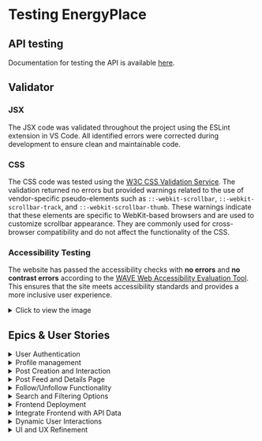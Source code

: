 # Testing EnergyPlace

## API testing

Documentation for testing the API is available [here](https://github.com/Malinchristina/EnergyPlace-API/blob/main/README.md#testing).

## Validator

### JSX 

The JSX code was validated throughout the project using the ESLint extension in VS Code. All identified errors were corrected during development to ensure clean and maintainable code.

### CSS

The CSS code was tested using the [W3C CSS Validation Service](https://jigsaw.w3.org/css-validator/#validate_by_input). The validation returned no errors but provided warnings related to the use of vendor-specific pseudo-elements such as `::-webkit-scrollbar`, `::-webkit-scrollbar-track`, and `::-webkit-scrollbar-thumb`. These warnings indicate that these elements are specific to WebKit-based browsers and are used to customize scrollbar appearance. They are commonly used for cross-browser compatibility and do not affect the functionality of the CSS.

### Accessibility Testing

The website has passed the accessibility checks with **no errors** and **no contrast errors** according to the [WAVE Web Accessibility Evaluation Tool](https://wave.webaim.org/). This ensures that the site meets accessibility standards and provides a more inclusive user experience.

<details>
  <summary>Click to view the image</summary>
  ![Wave Accessibility Test](documentation/test_images/wave.png)
  
</details>


## Epics & User Stories

<details>
  <summary>User Authentication</summary>

  [GitHub Issue Link](https://github.com/Malinchristina/energyplace-frontend/issues/1)


| TC ID   | US # | Title                                        | Pass as expected |
|---------|------|----------------------------------------------|------------------|
| EPIC #1 |      |                                              |                  |
| TC1     | 10   | Register an account                          | Yes              |
| TC2     | 11   | Log in to my account                         | Yes              |
| TC3     | 39   | Logged in status                             | Yes              |
| TC4     | 40   | Refreshing access tokens                     | Yes              |
| TC5     | 46   | Redirect User Based on Authentication Status | Yes              |


</details>

<details>
  <summary>Profile management</summary>

  [GitHub Issue Link](https://github.com/Malinchristina/energyplace-frontend/issues/38)

| TC ID    | US # | Title                                        | Pass as expected |
|----------|------|----------------------------------------------|------------------|
| EPIC #38 |      |                                              |                  |
| TC6      | 12   | Redirect User Based on Authentication Status | Yes              |
| TC7      | 43   | View others profile                          | Yes              |

</details>

<details>
  <summary>Post Creation and Interaction</summary>

  [GitHub Issue Link](https://github.com/Malinchristina/energyplace-frontend/issues/3)

| TC ID   | US # | Title                   | Pass as expected |
|---------|------|-------------------------|------------------|
| EPIC #3 |      |                         |                  |
| TC8     | 15   | Create a post           | Yes              |
| TC9     | 16   | Edit or delete post     | Yes              |
| TC10    | 17   | Like a post             | Yes              |
| TC11    | 32   | Add comment on a post   | Yes              |
| TC12    | 33   | Edit comment on a post  | Yes              |
| TC13    | 34   | Edit comment on a post  | Yes              |
| TC14    | 35   | Edit comment on a post  | Yes              |
| TC15    | 44   | Add categories on posts | Yes              |
| TC16    | 45   | Add location to post    | Yes              |

</details>

<details>
  <summary>Post Feed and Details Page</summary>

  [GitHub Issue Link](https://github.com/Malinchristina/energyplace-frontend/issues/2)

| TC ID   | US # | Title                    | Pass as expected |
|---------|------|--------------------------|------------------|
| EPIC #2 |      |                          |                  |
| TC17    | 13   | View post feed           | Yes              |
| TC18    | 14   | View post details        | Yes              |
| TC19    | 36   | Infinite scroll          | Yes              |
| TC20    | 42   | Display Most Liked Posts | Yes              |


</details>

<details>
  <summary>Follow/Unfollow Functionality</summary>

  [GitHub Issue Link](https://github.com/Malinchristina/energyplace-frontend/issues/4)

| TC ID   | US # | Title           | Pass as expected |
|---------|------|-----------------|------------------|
| EPIC #4 |      |                 |                  |
| TC21    | 18   | Follow a user   | Yes              |
| TC22    | 19   | Unfollow a user | Yes              |

</details>

<details>
  <summary>Search and Filtering Options</summary>

  [GitHub Issue Link](https://github.com/Malinchristina/energyplace-frontend/issues/5)

| TC ID   | US # | Title                       | Pass as expected |
|---------|------|-----------------------------|------------------|
| EPIC #5 |      |                             |                  |
| TC23    | 21   | Search for posts by keyword | Yes              |
| TC24    | 22   | Filter posts by location    | Yes              |
| TC25    | 23   | Filter posts by category    | Yes              |

</details>

<details>
  <summary>Frontend Deployment</summary>

  [GitHub Issue Link](https://github.com/Malinchristina/energyplace-frontend/issues/6)

</details>

<details>
  <summary>Integrate Frontend with API Data</summary>

  [GitHub Issue Link](https://github.com/Malinchristina/energyplace-frontend/issues/7)

| TC ID   | US # | Title                                | Pass as expected |
|---------|------|--------------------------------------|------------------|
| EPIC #7 |      |                                      |                  |
| TC27    | 25   | Fetch and display posts from the API | Yes              |
| TC28    | 26   | Submit data to the API               | Yes              |

</details>

<details>
  <summary>Dynamic User Interactions</summary>

  [GitHub Issue Link](https://github.com/Malinchristina/energyplace-frontend/issues/8)

| TC ID   | US # | Title                                 | Pass as expected |
|---------|------|---------------------------------------|------------------|
| EPIC #8 |      |                                       |                  |
| TC29    | 27   | Like or comment on posts in real-time | Yes              |
| TC30    | 28   | Follow/unfollow users dynamically     | Yes              |

</details>

<details>
  <summary>UI and UX Refinement</summary>

  [GitHub Issue Link](https://github.com/Malinchristina/energyplace-frontend/issues/9)

| TC ID   | US # | Title                              | Pass as expected |
|---------|------|------------------------------------|------------------|
| EPIC #9 |      |                                    |                  |
| TC31    | 29   | Ensure mobile responsiveness       | Yes              |
| TC32    | 30   | Enhance navigation for ease of use | Yes              |
| TC33    | 37   | Routing                            | Yes              |
| TC34    | 47   | Display page not found             | Yes              |
| TC35    | 49   | About page                         | Yes              |


</details>

